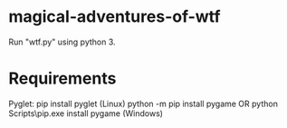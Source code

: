 # magical-adventures-of-wtf

Run "wtf.py" using python 3.

# Requirements

Pyglet: pip install pyglet  (Linux)
	python -m pip install pygame  OR  python Scripts\pip.exe install pygame  (Windows)


